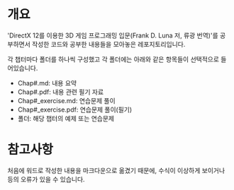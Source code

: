 # 개요

'DirectX 12를 이용한 3D 게임 프로그래밍 입문(Frank D. Luna 저, 류광 번역)'를 공부하면서 작성한 코드와 공부한 내용들을 모아놓은 레포지토리입니다.

각 챕터마다 폴더를 하나씩 구성했고 각 폴더에는 아래와 같은 항목들이 선택적으로 들어있습니다.

- Chap#.md: 내용 요약
- Chap#.pdf: 내용 관련 필기 자료
- Chap#\_exercise.md: 연습문제 풀이
- Chap#\_exercise.pdf: 연습문제 풀이(필기)
- 폴더: 해당 챕터의 예제 또는 연습문제

# 참고사항

처음에 워드로 작성한 내용을 마크다운으로 옮겼기 때문에, 수식이 이상하게 보이거나 등의 오류가 있을 수 있습니다.
